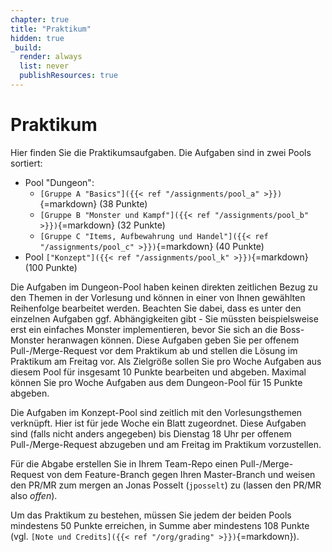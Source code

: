 ```yaml
---
chapter: true
title: "Praktikum"
hidden: true
_build:
  render: always
  list: never
  publishResources: true
---
```



# Praktikum

Hier finden Sie die Praktikumsaufgaben. Die Aufgaben sind in zwei Pools sortiert:

*   Pool "Dungeon":
    *   `[Gruppe A "Basics"]({{< ref "/assignments/pool_a" >}})`{=markdown} (38 Punkte)
    *   `[Gruppe B "Monster und Kampf"]({{< ref "/assignments/pool_b" >}})`{=markdown} (32 Punkte)
    *   `[Gruppe C "Items, Aufbewahrung und Handel"]({{< ref "/assignments/pool_c" >}})`{=markdown} (40 Punkte)
*   Pool `["Konzept"]({{< ref "/assignments/pool_k" >}})`{=markdown} (100 Punkte)

Die Aufgaben im Dungeon-Pool haben keinen direkten zeitlichen Bezug zu den Themen in der Vorlesung und können
in einer von Ihnen gewählten Reihenfolge bearbeitet werden. Beachten Sie dabei, dass es unter den einzelnen
Aufgaben ggf. Abhängigkeiten gibt - Sie müssten beispielsweise erst ein einfaches Monster implementieren, bevor
Sie sich an die Boss-Monster heranwagen können. Diese Aufgaben geben Sie per offenem Pull-/Merge-Request vor
dem Praktikum ab und stellen die Lösung im Praktikum am Freitag vor. Als Zielgröße sollen Sie pro Woche Aufgaben
aus diesem Pool für insgesamt 10 Punkte bearbeiten und abgeben. Maximal können Sie pro Woche Aufgaben aus dem
Dungeon-Pool für 15 Punkte abgeben.

Die Aufgaben im Konzept-Pool sind zeitlich mit den Vorlesungsthemen verknüpft. Hier ist für jede Woche ein Blatt
zugeordnet. Diese Aufgaben sind (falls nicht anders angegeben) bis Dienstag 18 Uhr per offenem Pull-/Merge-Request
abzugeben und am Freitag im Praktikum vorzustellen.

Für die Abgabe erstellen Sie in Ihrem Team-Repo einen Pull-/Merge-Request von dem Feature-Branch gegen Ihren
Master-Branch und weisen den PR/MR zum mergen an Jonas Posselt (`jposselt`) zu (lassen den PR/MR also _offen_).

Um das Praktikum zu bestehen, müssen Sie jedem der beiden Pools mindestens 50 Punkte erreichen, in Summe aber
mindestens 108 Punkte (vgl. `[Note und Credits]({{< ref "/org/grading" >}})`{=markdown}).
